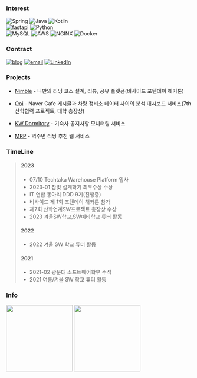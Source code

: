 ### Interest
![Spring](https://img.shields.io/badge/-Spring-6DB33F?style=for-the-badge&logo=Spring&logoColor=fff)
![Java](https://img.shields.io/badge/JAVA-007396?style=for-the-badge&logo=java&logoColor=fff)
![Kotlin](https://img.shields.io/badge/Kotlin-B75EA4?style=for-the-badge&logo=kotlin&logoColor=F6891F) <br>
![fastapi](https://img.shields.io/badge/FastAPI-049593?style=for-the-badge&logo=fastapi&logoColor=white)
![Python](https://img.shields.io/badge/Python-0067A3?style=for-the-badge&logo=python&logoColor=white)<br>
![MySQL](https://img.shields.io/badge/MySQL-4479A1?style=for-the-badge&logo=MySQL&logoColor=white)
![AWS](https://img.shields.io/badge/AWS-232F3E?style=for-the-badge&logo=Amazon%20AWS&logoColor=white)
![NGINX](https://img.shields.io/badge/Nginx-009639?style=for-the-badge&logo=Nginx&logoColor=white)
![Docker](https://img.shields.io/badge/Docker-2496ED?style=for-the-badge&logo=Docker&logoColor=white)


### Contract

<a href="https://tianea.notion.site/Tianea-s-Blog-f850a6d526c3422aabc9f0cec442e604"><img src="https://img.shields.io/badge/Tech%20Blog-000000?style=flat-square&logo=notion&logoColor=white&link=https://www.notion.so/Tianea-s-Blog-f850a6d526c3422aabc9f0cec442e604" alt="blog"/></a>
<a href="mailto:rhlehfndvkd7557@gmail.com"><img src="https://img.shields.io/badge/Gmail-d14836?style=flat-square&logo=Gmail&logoColor=white&link=rhlehfndvkd7557@gmail.com" alt="email"/></a>
[![LinkedIn](https://img.shields.io/badge/-LinkedIn-0077b5?style=flat-square&logo=linkedin&logoColor=white&link=https://www.linkedin.com/in/taeyang-jin/)](https://www.linkedin.com/in/%ED%98%84%EC%A4%80-%EC%A1%B0-2747a9245/)


### Projects
- [Nimble](https://github.com/daldal-nimble/Nimble) - 나만의 러닝 코스 설계, 리뷰, 공유 플랫폼(비사이드 포텐데이 해커톤)

- [Ooi](https://github.com/SANHAK-HYUNDAI) - Naver Cafe 게시글과 차량 정비소 데이터 사이의 분석 대시보드 서비스(7th 산학협력 프로젝트, 대학 총장상)

- [KW Dormitory](https://github.com/kw-notice) - 기숙사 공지사항 모니터링 서비스

- [MRP](https://github.com/Project-MPR) - 역주변 식당 추천 웹 서비스


### TimeLine

> #### 2023
> - 07/10 Techtaka Warehouse Platform 입사
> - 2023-01 참빛 설계학기 최우수상 수상
> - IT 연합 동아리 DDD 9기(진행중)
> - 비사이드 제 1회 포텐데이 해커톤 참가
> - 제7회 산학연계SW프로젝트 총장상 수상
> - 2023 겨울SW학교,SW예비학교 튜터 활동
>
> #### 2022
> - 2022 겨울 SW 학교 튜터 활동
>
> #### 2021
> - 2021-02 광운대 소프트웨어학부 수석
> - 2021 여름/겨울 SW 학교 튜터 활동

### Info
<img height="180em" src="https://github-readme-stats.vercel.app/api?username=Tianea2160&count_private=true&theme=cobalt&show_icons=true"/>
<img height="180em" src="https://github-readme-stats.vercel.app/api/top-langs/?username=Tianea2160&layout=compact&langs_count=7&theme=cobalt"/>
